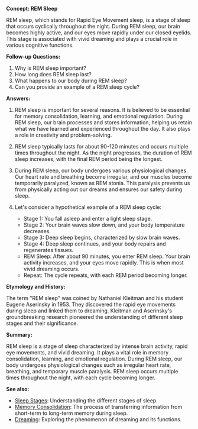 **Concept: REM Sleep**

REM sleep, which stands for Rapid Eye Movement sleep, is a stage of sleep that
occurs cyclically throughout the night. During REM sleep, our brain becomes
highly active, and our eyes move rapidly under our closed eyelids. This stage
is associated with vivid dreaming and plays a crucial role in various cognitive
functions.

**Follow-up Questions:**

1. Why is REM sleep important?
2. How long does REM sleep last?
3. What happens to our body during REM sleep?
4. Can you provide an example of a REM sleep cycle?

**Answers:**

1. REM sleep is important for several reasons. It is believed to be essential
   for memory consolidation, learning, and emotional regulation. During REM
   sleep, our brain processes and stores information, helping us retain what we
   have learned and experienced throughout the day. It also plays a role in
   creativity and problem-solving.
   
2. REM sleep typically lasts for about 90-120 minutes and occurs multiple times
   throughout the night. As the night progresses, the duration of REM sleep
   increases, with the final REM period being the longest.
   
3. During REM sleep, our body undergoes various physiological changes. Our
   heart rate and breathing become irregular, and our muscles become
   temporarily paralyzed, known as REM atonia. This paralysis prevents us from
   physically acting out our dreams and ensures our safety during sleep.
   
4. Let's consider a hypothetical example of a REM sleep cycle:

   - Stage 1: You fall asleep and enter a light sleep stage.
   - Stage 2: Your brain waves slow down, and your body temperature decreases.
   - Stage 3: Deep sleep begins, characterized by slow brain waves.
   - Stage 4: Deep sleep continues, and your body repairs and regenerates
     tissues.
   - REM Sleep: After about 90 minutes, you enter REM sleep. Your brain
     activity increases, and your eyes move rapidly. This is when most vivid
     dreaming occurs.
   - Repeat: The cycle repeats, with each REM period becoming longer.

**Etymology and History:**

The term "REM sleep" was coined by Nathaniel Kleitman and his student Eugene
Aserinsky in 1953. They discovered the rapid eye movements during sleep and
linked them to dreaming. Kleitman and Aserinsky's groundbreaking research
pioneered the understanding of different sleep stages and their significance.

**Summary:**

REM sleep is a stage of sleep characterized by intense brain activity, rapid eye
movements, and vivid dreaming. It plays a vital role in memory consolidation,
learning, and emotional regulation. During REM sleep, our body undergoes
physiological changes such as irregular heart rate, breathing, and temporary
muscle paralysis. REM sleep occurs multiple times throughout the night, with
each cycle becoming longer.

**See also:**

- [Sleep Stages](?concept=sleep+stages&specialist_role=brain+scientist&target_audience=Software+developer): Understanding the different stages of sleep.
- [Memory Consolidation](?concept=memory+consolidation&specialist_role=brain+scientist&target_audience=Software+developer): The process of transferring information from short-term to long-term memory during sleep.
- [Dreaming](?concept=dreaming&specialist_role=brain+scientist&target_audience=Software+developer): Exploring the phenomenon of dreaming and its functions.
